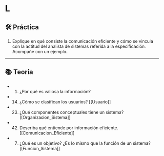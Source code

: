 # L

## 🛠️ Práctica

1. Explique en qué consiste la comunicación eficiente y cómo se vincula con la actitud del analista de sistemas referida a la especificación.  
   Acompañe con un ejemplo.

---

## 📚 Teoría

- 1. ¿Por qué es valiosa la información?

- 14. ¿Cómo se clasifican los usuarios?
[[Usuario]]

- 23. ¿Qué componentes conceptuales tiene un sistema?
[[Organizacion_Sistema]]

- 42. Describa qué entiende por información eficiente.
[[Comunicacion_Eficiente]]

- 7. ¿Qué es un objetivo? ¿Es lo mismo que la función de un sistema?
[[Funcion_Sistema]]
